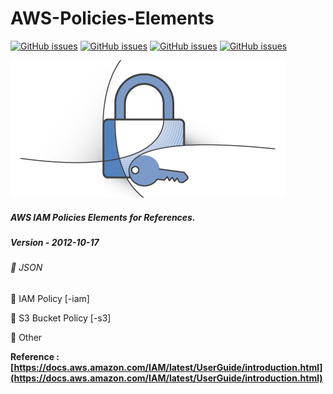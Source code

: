 # AWS-Policies-Elements

[![GitHub issues](https://img.shields.io/github/issues/phyominhtun1990/aws-policies)](https://github.com/phyominhtun1990/aws-policies/issues)
[![GitHub issues](https://img.shields.io/github/forks/phyominhtun1990/aws-policies)](https://github.com/phyominhtun1990/aws-policies/network)
[![GitHub issues](https://img.shields.io/github/stars/phyominhtun1990/aws-policies)](https://github.com/phyominhtun1990/aws-policies/stargazers)
[![GitHub issues](https://img.shields.io/github/license/phyominhtun1990/aws-policies)](https://github.com/phyominhtun1990/aws-policies/blob/master/LICENSE)


![picture alt](image.png "IAM")    

##### AWS IAM Policies Elements for References.
##### Version - 2012-10-17
###### :mega: JSON 

:mag_right: IAM Policy [-iam]

:mag_right: S3 Bucket Policy [-s3]

:mag_right: Other 
  
**Reference : [https://docs.aws.amazon.com/IAM/latest/UserGuide/introduction.html](https://docs.aws.amazon.com/IAM/latest/UserGuide/introduction.html)**
